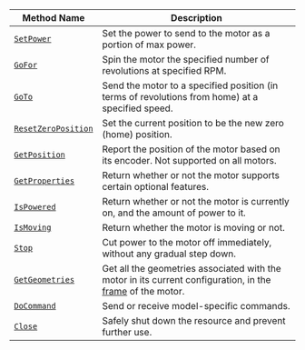 <!-- prettier-ignore -->
Method Name | Description
----------- | -----------
[`SetPower`](/build/configure/components/motor/#setpower) | Set the power to send to the motor as a portion of max power.
[`GoFor`](/build/configure/components/motor/#gofor) | Spin the motor the specified number of revolutions at specified RPM.
[`GoTo`](/build/configure/components/motor/#goto) | Send the motor to a specified position (in terms of revolutions from home) at a specified speed.
[`ResetZeroPosition`](/build/configure/components/motor/#resetzeroposition) | Set the current position to be the new zero (home) position.
[`GetPosition`](/build/configure/components/motor/#getposition) | Report the position of the motor based on its encoder. Not supported on all motors.
[`GetProperties`](/build/configure/components/motor/#getproperties) | Return whether or not the motor supports certain optional features.
[`IsPowered`](/build/configure/components/motor/#ispowered) | Return whether or not the motor is currently on, and the amount of power to it.
[`IsMoving`](/build/configure/components/motor/#ismoving) | Return whether the motor is moving or not.
[`Stop`](/build/configure/components/motor/#stop) | Cut power to the motor off immediately, without any gradual step down.
[`GetGeometries`](/build/configure/components/motor/#getgeometries) | Get all the geometries associated with the motor in its current configuration, in the [frame](/mobility/frame-system/) of the motor.
[`DoCommand`](/build/configure/components/motor/#docommand) | Send or receive model-specific commands.
[`Close`](/build/configure/components/motor/#close) | Safely shut down the resource and prevent further use.
